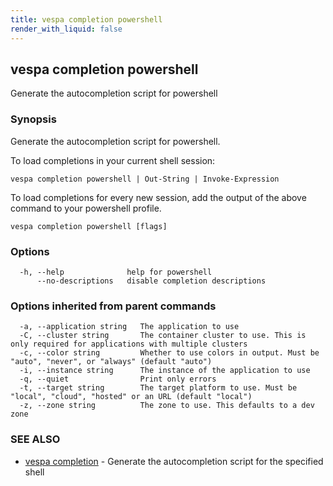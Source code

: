 ```yaml
---
title: vespa completion powershell
render_with_liquid: false
---
```


## vespa completion powershell

Generate the autocompletion script for powershell

### Synopsis

Generate the autocompletion script for powershell.

To load completions in your current shell session:

	vespa completion powershell | Out-String | Invoke-Expression

To load completions for every new session, add the output of the above command
to your powershell profile.


```
vespa completion powershell [flags]
```

### Options

```
  -h, --help              help for powershell
      --no-descriptions   disable completion descriptions
```

### Options inherited from parent commands

```
  -a, --application string   The application to use
  -C, --cluster string       The container cluster to use. This is only required for applications with multiple clusters
  -c, --color string         Whether to use colors in output. Must be "auto", "never", or "always" (default "auto")
  -i, --instance string      The instance of the application to use
  -q, --quiet                Print only errors
  -t, --target string        The target platform to use. Must be "local", "cloud", "hosted" or an URL (default "local")
  -z, --zone string          The zone to use. This defaults to a dev zone
```

### SEE ALSO

* [vespa completion](vespa_completion.html)	 - Generate the autocompletion script for the specified shell

